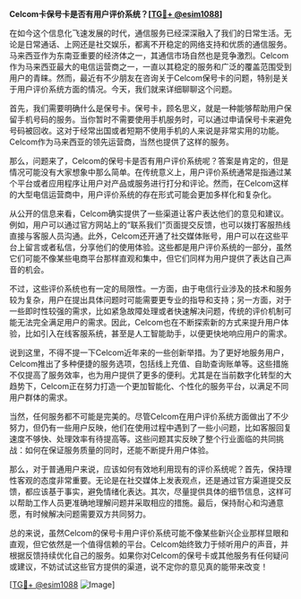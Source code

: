 **Celcom卡保号卡是否有用户评价系统？[[TG💪+ @esim1088](https://t.me/s/esim1088)]**

在如今这个信息化飞速发展的时代，通信服务已经深深融入了我们的日常生活。无论是日常通话、上网还是社交娱乐，都离不开稳定的网络支持和优质的通信服务。马来西亚作为东南亚重要的经济体之一，其通信市场自然也是竞争激烈。Celcom作为马来西亚最大的电信运营商之一，一直以其稳定的服务和广泛的覆盖范围受到用户的青睐。然而，最近有不少朋友在咨询关于Celcom保号卡的问题，特别是关于用户评价系统方面的情况。今天，我们就来详细聊聊这个问题。

首先，我们需要明确什么是保号卡。保号卡，顾名思义，就是一种能够帮助用户保留手机号码的服务。当你暂时不需要使用手机服务时，可以通过申请保号卡来避免号码被回收。这对于经常出国或者短期不使用手机的人来说是非常实用的功能。Celcom作为马来西亚的领先运营商，当然也提供了这样的服务。

那么，问题来了，Celcom的保号卡是否有用户评价系统呢？答案是肯定的，但是情况可能没有大家想象中那么简单。在传统意义上，用户评价系统通常是指通过某个平台或者应用程序让用户对产品或服务进行打分和评论。然而，在Celcom这样的大型电信运营商中，用户评价系统的存在形式可能会更加多样化和复杂化。

从公开的信息来看，Celcom确实提供了一些渠道让客户表达他们的意见和建议。例如，用户可以通过官方网站上的“联系我们”页面提交反馈，也可以拨打客服热线直接与客服人员沟通。此外，Celcom还开通了社交媒体账号，用户可以在这些平台上留言或者私信，分享他们的使用体验。这些都是用户评价系统的一部分，虽然它们可能不像某些电商平台那样直观和集中，但它们同样为用户提供了表达自己声音的机会。

不过，这些评价系统也有一定的局限性。一方面，由于电信行业涉及的技术和服务较为复杂，用户在提出具体问题时可能需要更专业的指导和支持；另一方面，对于一些即时性较强的需求，比如紧急故障处理或者快速解决问题，传统的评价机制可能无法完全满足用户的需求。因此，Celcom也在不断探索新的方式来提升用户体验，比如引入在线客服系统，甚至是人工智能助手，以便更快地响应用户的需求。

说到这里，不得不提一下Celcom近年来的一些创新举措。为了更好地服务用户，Celcom推出了多种便捷的服务选项，包括线上充值、自助查询账单等。这些措施不仅提高了服务效率，也为用户提供了更多的便利。尤其是在当前数字化转型的大趋势下，Celcom正在努力打造一个更加智能化、个性化的服务平台，以满足不同用户群体的需求。

当然，任何服务都不可能是完美的。尽管Celcom在用户评价系统方面做出了不少努力，但仍有一些用户反映，他们在使用过程中遇到了一些小问题，比如客服回复速度不够快、处理效率有待提高等。这些问题其实反映了整个行业面临的共同挑战：如何在保证服务质量的同时，还能不断提升用户体验。

那么，对于普通用户来说，应该如何有效地利用现有的评价系统呢？首先，保持理性客观的态度非常重要。无论是在社交媒体上发表观点，还是通过官方渠道提交反馈，都应该基于事实，避免情绪化表达。其次，尽量提供具体的细节信息，这样可以帮助工作人员更准确地理解问题并采取相应的措施。最后，保持耐心和沟通意愿，有时候解决问题需要双方共同努力。

总的来说，虽然Celcom的保号卡用户评价系统可能不像某些新兴企业那样显眼和直观，但它依然是一个值得信赖的平台。Celcom始终致力于倾听用户的声音，并根据反馈持续优化自己的服务。如果你对Celcom的保号卡或其他服务有任何疑问或建议，不妨试试这些官方提供的渠道，说不定你的意见真的能带来改变！

[[TG💪+ @esim1088](https://t.me/s/esim1088) ![Image](https://i.postimg.cc/4NQfJmqS/Snipaste-2025-05-13-00-14-12.png)]